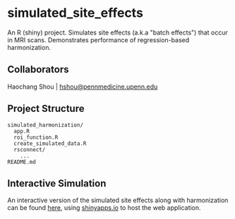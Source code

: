 # simulated_site_effects
An R (shiny) project. Simulates site effects (a.k.a "batch effects") that occur in MRI scans. Demonstrates performance of regression-based harmonization.

## Collaborators

Haochang Shou | hshou@pennmedicine.upenn.edu

## Project Structure

```
simulated_harmonization/
  app.R
  roi_function.R
  create_simulated_data.R
  rsconnect/
    ...
README.md
```

## Interactive Simulation

An interactive version of the simulated site effects along with harmonization can be found [here](https://rpomponio.shinyapps.io/simulated_harmonization/), using [shinyapps.io](https://www.shinyapps.io/) to host the web application.
